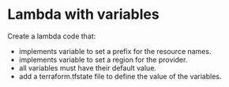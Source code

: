 # Lambda with variables
Create a lambda code that:
- implements variable to set a prefix for the resource names.
- implements variable to set a region for the provider.
- all variables must have their default value.
- add a terraform.tfstate file to define the value of the variables.
